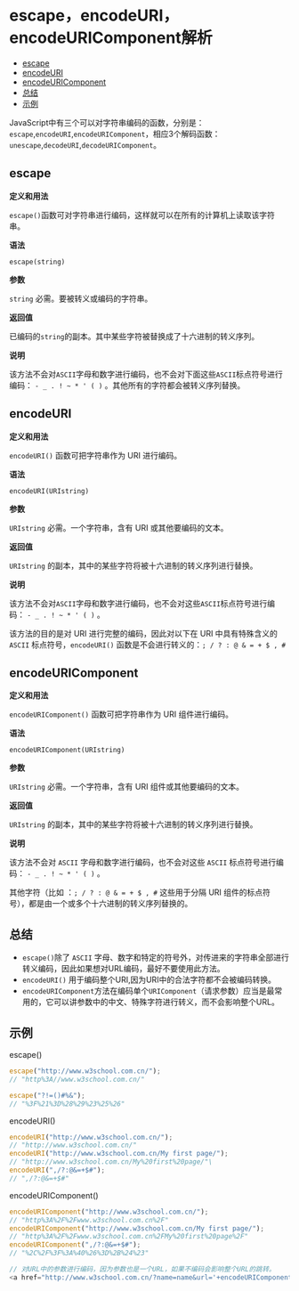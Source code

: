 # escape，encodeURI，encodeURIComponent解析

- [escape](#escape)
- [encodeURI](#encodeuri)
- [encodeURIComponent](#encodeuricomponent)
- [总结](#总结)
- [示例](#示例)

JavaScript中有三个可以对字符串编码的函数，分别是：`escape`,`encodeURI`,`encodeURIComponent`，相应3个解码函数：`unescape`,`decodeURI`,`decodeURIComponent`。

## escape

**定义和用法**

`escape()`函数可对字符串进行编码，这样就可以在所有的计算机上读取该字符串。

**语法**

`escape(string)`

**参数**

`string`  必需。要被转义或编码的字符串。 

**返回值**

已编码的`string`的副本。其中某些字符被替换成了十六进制的转义序列。

**说明**

该方法不会对`ASCII`字母和数字进行编码，也不会对下面这些`ASCII`标点符号进行编码： `- _ . ! ~ * ' ( )` 。其他所有的字符都会被转义序列替换。

## encodeURI

**定义和用法**

`encodeURI()` 函数可把字符串作为 URI 进行编码。

**语法**

`encodeURI(URIstring)`

**参数**

`URIstring`  必需。一个字符串，含有 URI 或其他要编码的文本。 

**返回值**

`URIstring` 的副本，其中的某些字符将被十六进制的转义序列进行替换。

**说明**

该方法不会对`ASCII`字母和数字进行编码，也不会对这些`ASCII`标点符号进行编码： `- _ . ! ~ * ' ( )` 。

该方法的目的是对 URI 进行完整的编码，因此对以下在 URI 中具有特殊含义的 `ASCII` 标点符号，`encodeURI()` 函数是不会进行转义的：`; / ? : @ & = + $ , #`

## encodeURIComponent

**定义和用法**

`encodeURIComponent()` 函数可把字符串作为 URI 组件进行编码。

**语法**

`encodeURIComponent(URIstring)`

**参数**

`URIstring`  必需。一个字符串，含有 URI 组件或其他要编码的文本。 

**返回值**

`URIstring` 的副本，其中的某些字符将被十六进制的转义序列进行替换。

**说明**

该方法不会对 `ASCII` 字母和数字进行编码，也不会对这些 `ASCII` 标点符号进行编码： `- _ . ! ~ * ' ( )` 。

其他字符（比如 ：`; / ? : @ & = + $ , #` 这些用于分隔 URI 组件的标点符号），都是由一个或多个十六进制的转义序列替换的。

## 总结

- `escape()`除了 `ASCII` 字母、数字和特定的符号外，对传进来的字符串全部进行转义编码，因此如果想对URL编码，最好不要使用此方法。
- `encodeURI()` 用于编码整个URI,因为URI中的合法字符都不会被编码转换。
- `encodeURIComponent`方法在编码单个`URIComponent`（请求参数）应当是最常用的，它可以讲参数中的中文、特殊字符进行转义，而不会影响整个URL。

## 示例

escape()

```javascript
escape("http://www.w3school.com.cn/");
// "http%3A//www.w3school.com.cn/"

escape("?!=()#%&");
// "%3F%21%3D%28%29%23%25%26"
```

encodeURI()

```javascript
encodeURI("http://www.w3school.com.cn/");
// "http://www.w3school.com.cn/"
encodeURI("http://www.w3school.com.cn/My first page/");
// "http://www.w3school.com.cn/My%20first%20page/"\
encodeURI(",/?:@&=+$#");
// ",/?:@&=+$#"
```
encodeURIComponent()

```javascript
encodeURIComponent("http://www.w3school.com.cn/");
// "http%3A%2F%2Fwww.w3school.com.cn%2F"
encodeURIComponent("http://www.w3school.com.cn/My first page/");
// "http%3A%2F%2Fwww.w3school.com.cn%2FMy%20first%20page%2F"
encodeURIComponent(",/?:@&=+$#");
// "%2C%2F%3F%3A%40%26%3D%2B%24%23"
```

```javascript
// 对URL中的参数进行编码，因为参数也是一个URL，如果不编码会影响整个URL的跳转。
<a href="http://www.w3school.com.cn/?name=name&url='+encodeURIComponent(\"http://www.w3school.com.cn/My first page/\")'">退出</a>
```